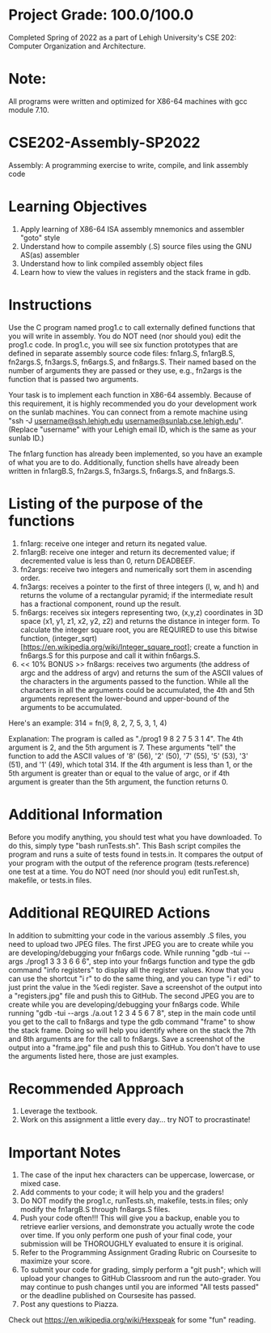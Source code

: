 # Project Grade: 100.0/100.0
Completed Spring of 2022 as a part of Lehigh University's CSE 202: Computer Organization and Architecture.

# Note:
All programs were written and optimized for X86-64 machines with gcc module 7.10.

# CSE202-Assembly-SP2022
Assembly: A programming exercise to write, compile, and link assembly code

# Learning Objectives
1) Apply learning of X86-64 ISA assembly mnemonics and assembler "goto" style 
2) Understand how to compile assembly (.S) source files using the GNU AS(as) assembler
3) Understand how to link compiled assembly object files
4) Learn how to view the values in registers and the stack frame in gdb.

# Instructions
Use the C program named prog1.c to call externally defined functions that you will write in assembly. You do NOT need (nor should you) edit the prog1.c code. In prog1.c, you will see six function prototypes that are defined in separate assembly source code files: fn1arg.S, fn1argB.S, fn2args.S, fn3args.S, fn6args.S, and fn8args.S. Their named based on the number of arguments they are passed or they use, e.g., fn2args is the function that is passed two arguments.

Your task is to implement each function in X86-64 assembly. Because of this requirement, it is highly recommended you do your development work on the sunlab machines. You can connect from a remote machine using "ssh -J username@ssh.lehigh.edu username@sunlab.cse.lehigh.edu". (Replace "username" with your Lehigh email ID, which is the same as your sunlab ID.) 

The fn1arg function has already been implemented, so you have an example of what you are to do. Additionally, function shells have already been written in fn1argB.S, fn2args.S, fn3args.S, fn6args.S, and fn8args.S. 

# Listing of the purpose of the functions
1) fn1arg:  receive one integer and return its negated value.
2) fn1argB: receive one integer and return its decremented value; if decremented value is less than 0, return DEADBEEF.
3) fn2args: receive two integers and numerically sort them in ascending order.
4) fn3args: receives a pointer to the first of three integers (l, w, and h) and returns the volume of a rectangular pyramid; if the intermediate result has a fractional component, round up the result.
5) fn6args: receives six integers representing two, (x,y,z) coordinates in 3D space (x1, y1, z1, x2, y2, z2) and returns the distance in integer form. To calculate the integer square root, you are REQUIRED to use this bitwise function, (integer_sqrt)[https://en.wikipedia.org/wiki/Integer_square_root]; create a function in fn6args.S for this purpose and call it within fn6args.S.
6) << 10% BONUS >> fn8args: receives two arguments (the address of argc and the address of argv) and returns the sum of the ASCII values of the characters in the arguments passed to the function. While all the characters in all the arguments could be accumulated, the 4th and 5th arguments represent the lower-bound and upper-bound of the arguments to be accumulated.

  Here's an example:
  314 = fn(9, 8, 2, 7, 5, 3, 1, 4)  

  Explanation:
  The program is called as "./prog1 9 8 2 7 5 3 1 4". The 4th argument is 2, and the 5th argument is 7. These arguments "tell" the function to add the ASCII values of '8' (56), '2' (50), '7' (55), '5' (53), '3' (51), and '1' (49), which total 314. If the 4th argument is less than 1, or the 5th argument is greater than or equal to the value of argc, or if 4th argument is greater than the 5th argument, the function returns 0.

# Additional Information
Before you modify anything, you should test what you have downloaded. To do this, simply type "bash runTests.sh". This Bash script compiles the program and runs a suite of tests found in tests.in. It compares the output of your program with the output of the reference program (tests.reference) one test at a time. You do NOT need (nor should you) edit runTest.sh, makefile, or tests.in files.

# Additional REQUIRED Actions
In addition to submitting your code in the various assembly .S files, you need to upload two JPEG files. The first JPEG you are to create while you are developing/debugging your fn6args code. While running "gdb -tui --args ./prog1 3 3 3 6 6 6", step into your fn6args function and type the gdb command "info registers" to display all the register values. Know that you can use the shortcut "i r" to do the same thing, and you can type "i r edi" to just print the value in the %edi register. Save a screenshot of the output into a "registers.jpg" file and push this to GitHub. The second JPEG you are to create while you are developing/debugging your fn8args code. While running "gdb -tui --args ./a.out 1 2 3 4 5 6 7 8", step in the main code until you get to the call to fn8args and type the gdb command "frame" to show the stack frame. Doing so will help you identify where on the stack the 7th and 8th arguments are for the call to fn8args. Save a screenshot of the output into a "frame.jpg" file and push this to GitHub. You don't have to use the arguments listed here, those are just examples.

# Recommended Approach
1) Leverage the textbook.
2) Work on this assignment a little every day... try NOT to procrastinate!

# Important Notes
1) The case of the input hex characters can be uppercase, lowercase, or mixed case.
2) Add comments to your code; it will help you and the graders!
3) Do NOT modify the prog1.c, runTests.sh, makefile, tests.in files; only modify the fn1argB.S through fn8args.S files.
4) Push your code often!!! This will give you a backup, enable you to retrieve earlier versions, and demonstrate you actually wrote the code over time. If you only perform one push of your final code, your submission will be THOROUGHLY evaluated to ensure it is original. 
5) Refer to the Programming Assignment Grading Rubric on Coursesite to maximize your score.
6) To submit your code for grading, simply perform a "git push"; which will upload your changes to GitHub Classroom and run the auto-grader. You may continue to push changes until you are informed "All tests passed" or the deadline published on Coursesite has passed.
7) Post any questions to Piazza.

Check out https://en.wikipedia.org/wiki/Hexspeak for some "fun" reading.
